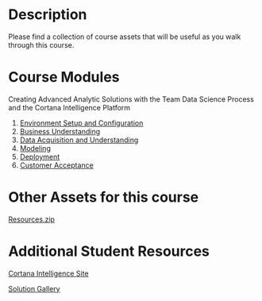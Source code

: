 ﻿---
layout: default
---

# Description

Please find a collection of course assets that will be useful as you walk through this course.

# Course Modules

Creating Advanced Analytic Solutions with the Team Data Science Process and the Cortana Intelligence Platform

1. [Environment Setup and Configuration](https://github.com/Azure/LearnAnalytics-Building-Solutions-with-the-Cortana-Intelligence-Suite/blob/76c3ca6a31ddc7ccea2a84985dcdff9e3f3f9082/Instructor/BuildingSolutionsWithCIS-1-Setup.pptx)
2. [Business Understanding](https://github.com/Azure/LearnAnalytics-Building-Solutions-with-the-Cortana-Intelligence-Suite/blob/76c3ca6a31ddc7ccea2a84985dcdff9e3f3f9082/Instructor/BuildingSolutionsWithCIS-2-BusinessUnderstanding.pptx)
3. [Data Acquisition and Understanding](https://github.com/Azure/LearnAnalytics-Building-Solutions-with-the-Cortana-Intelligence-Suite/blob/76c3ca6a31ddc7ccea2a84985dcdff9e3f3f9082/Instructor/BuildingSolutionsWithCIS-3-DataAcquisitionAndUnderstanding.pptx)
4. [Modeling](https://github.com/Azure/LearnAnalytics-Building-Solutions-with-the-Cortana-Intelligence-Suite/blob/76c3ca6a31ddc7ccea2a84985dcdff9e3f3f9082/Instructor/BuildingSolutionsWithCIS-4-Modeling.pptx)
5. [Deployment](https://github.com/Azure/LearnAnalytics-Building-Solutions-with-the-Cortana-Intelligence-Suite/blob/76c3ca6a31ddc7ccea2a84985dcdff9e3f3f9082/Instructor/BuildingSolutionsWithCIS-5-Deployment.pptx)
6. [Customer Acceptance](https://github.com/Azure/LearnAnalytics-Building-Solutions-with-the-Cortana-Intelligence-Suite/blob/76c3ca6a31ddc7ccea2a84985dcdff9e3f3f9082/Instructor/BuildingSolutionsWithCIS-6-CustomerAcceptance.pptx)


# Other Assets for this course

[Resources.zip](https://github.com/Azure/LearnAnalytics-Building-Solutions-with-the-Cortana-Intelligence-Suite/raw/76c3ca6a31ddc7ccea2a84985dcdff9e3f3f9082/Students/Resources/Resources.zip)

# Additional Student Resources

[Cortana Intelligence Site](https://www.microsoft.com/en-us/cloud-platform/cortana-intelligence-suite)

[Solution Gallery](https://gallery.cortanaintelligence.com/solutions)

